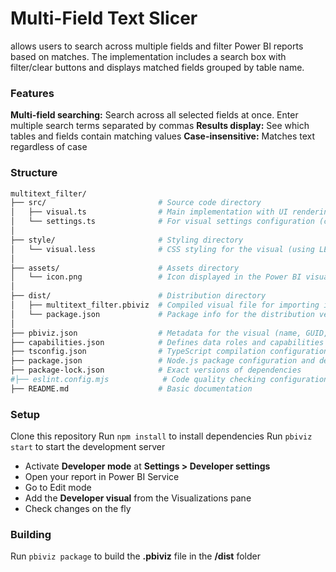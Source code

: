 # Multi-Field Text Slicer 
allows users to search across multiple fields and filter Power BI reports based on matches. The implementation includes a search box with filter/clear buttons and displays matched fields grouped by table name.

### Features

**Multi-field searching:** Search across all selected fields at once. Enter multiple search terms separated by commas
**Results display:** See which tables and fields contain matching values
**Case-insensitive:** Matches text regardless of case

### Structure

```bash
multitext_filter/
├── src/                         # Source code directory
│   ├── visual.ts                # Main implementation with UI rendering and filtering logic
│   └── settings.ts              # For visual settings configuration (currently empty)
│
├── style/                       # Styling directory
│   └── visual.less              # CSS styling for the visual (using LESS preprocessor)
│
├── assets/                      # Assets directory
│   └── icon.png                 # Icon displayed in the Power BI visualizations pane
│
├── dist/                        # Distribution directory
│   ├── multitext_filter.pbiviz  # Compiled visual file for importing into Power BI
│   └── package.json             # Package info for the distribution version
│
├── pbiviz.json                  # Metadata for the visual (name, GUID, version)
├── capabilities.json            # Defines data roles and capabilities of the visual
├── tsconfig.json                # TypeScript compilation configuration
├── package.json                 # Node.js package configuration and dependencies
├── package-lock.json            # Exact versions of dependencies
#├── eslint.config.mjs            # Code quality checking configuration
├── README.md                    # Basic documentation
```

### Setup

Clone this repository
Run `npm install` to install dependencies
Run `pbiviz start` to start the development server
- Activate **Developer mode** at **Settings > Developer settings**
- Open your report in Power BI Service
- Go to Edit mode
- Add the **Developer visual** from the Visualizations pane
- Check changes on the fly

### Building

Run `pbiviz package` to build the **.pbiviz** file in the **/dist** folder

